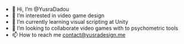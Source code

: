 - 👋 Hi, I’m @YusraDadou
- 👀 I’m interested in video game design
- 🌱 I’m currently learning visual scripting at Unity
- 💞️ I’m looking to collaborate video games with to psychometric tools
- 📫 How to reach me contact@yusradesign.me

<!---
YusraDadou/YusraDadou is a ✨ special ✨ repository because its `README.md` (this file) appears on your GitHub profile.
You can click the Preview link to take a look at your changes.
--->
